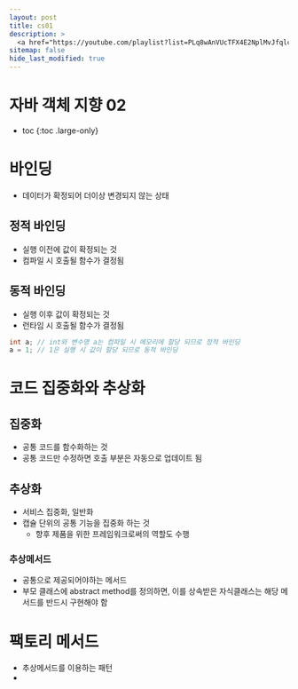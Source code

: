 ```yaml
---
layout: post
title: cs01
description: >
  <a href="https://youtube.com/playlist?list=PLq8wAnVUcTFX4E2NplMvJfqlcgAeF_BxK">뉴렉처: 자바 객체지향 프로그래밍 21강~</a><br>
sitemap: false
hide_last_modified: true
---
```

# 자바 객체 지향 02

* toc
{:toc .large-only}

# 바인딩
- 데이터가 확정되어 더이상 변경되지 않는 상태

## 정적 바인딩
- 실행 이전에 값이 확정되는 것
- 컴파일 시 호출될 함수가 결정됨

## 동적 바인딩
- 실행 이후 값이 확정되는 것
- 런타임 시 호출될 함수가 결정됨

```java
int a; // int와 변수명 a는 컴파일 시 메모리에 할당 되므로 정적 바인딩
a = 1; // 1은 실행 시 값이 할당 되므로 동적 바인딩
```

# 코드 집중화와 추상화

## 집중화
- 공통 코드를 함수화하는 것
- 공통 코드만 수정하면 호출 부분은 자동으로 업데이트 됨

## 추상화
- 서비스 집중화, 일반화
- 캡슐 단위의 공통 기능을 집중화 하는 것
  - 향후 제품을 위한 프레임워크로써의 역할도 수행

### 추상메서드
- 공통으로 제공되어야하는 메서드
- 부모 클래스에 abstract method를 정의하면, 이를 상속받은 자식클래스는 해당 메서드를 반드시 구현해야 함

# 팩토리 메서드
- 추상메서드를 이용하는 패턴
- 